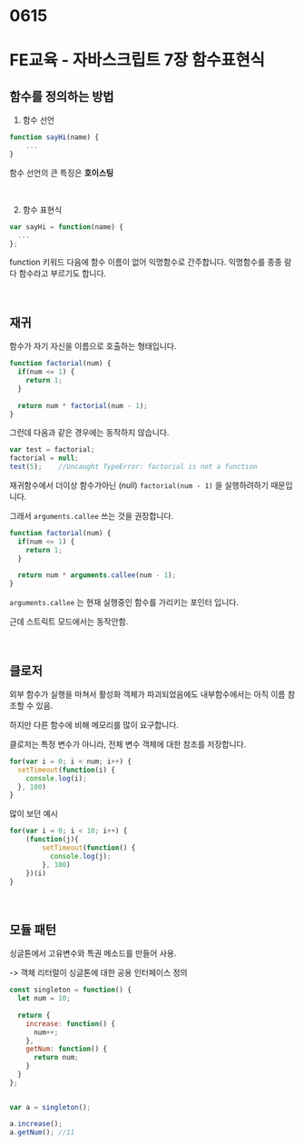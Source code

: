 # 0615

# FE교육 - 자바스크립트 7장 함수표현식

## 함수를 정의하는 방법

1. 함수 선언

```javascript
function sayHi(name) {
	...
}
```

함수 선언의 큰 특징은 **호이스팅**

<br>

2. 함수 표현식

```javascript
var sayHi = function(name) {
  ...
};
```

function 키워드 다음에 함수 이름이 없어 익명함수로 간주합니다. 익명함수를 종종 람다 함수라고 부르기도 합니다.

<br>

## 재귀

함수가 자기 자신을 이름으로 호출하는 형태입니다.

```javascript
function factorial(num) {
  if(num <= 1) {
    return 1;
  }
  
  return num * factorial(num - 1);
}
```

그런데 다음과 같은 경우에는 동작하지 않습니다.

```javascript
var test = factorial;
factorial = null;
test(5);	//Uncaught TypeError: factorial is not a function
```

재귀함수에서 더이상 함수가아닌 (null) `factorial(num - 1)` 을 실행하려하기 때문입니다.

그래서 `arguments.callee` 쓰는 것을 권장합니다.

```javascript
function factorial(num) {
  if(num <= 1) {
    return 1;
  }
  
  return num * arguments.callee(num - 1);
}
```

`arguments.callee` 는 현재 실행중인 함수를 가리키는 포인터 입니다.

근데 스트릭트 모드에서는 동작안함.

<br>

## 클로저

외부 함수가 실행을 마쳐서 활성화 객체가 파괴되었음에도 내부함수에서는 아직 이름 참조할 수 있음.

하지만 다른 함수에 비해 메모리를 많이 요구합니다.

클로저는 특정 변수가 아니라, 전체 변수 객체에 대한 참조를 저장합니다.

```javascript
for(var i = 0; i < num; i++) {
  setTimeout(function(i) {
    console.log(i);
  }, 100)
}  
```

많이 보던 예시

```javascript
for(var i = 0; i < 10; i++) {
    (function(j){
        setTimeout(function() {
          console.log(j);
        }, 100)
    })(i)
} 
```



<br>

## 모듈 패턴

싱글톤에서 고유변수와 특권 메소드를 만들어 사용.

-> 객체 리터럴이 싱글톤에 대한 공용 인터페이스 정의

```javascript
const singleton = function() {
  let num = 10;
  
  return {
    increase: function() {
      num++;
    },
    getNum: function() {
      return num;
    }
  }
};


var a = singleton();

a.increase();
a.getNum();	//11
```





